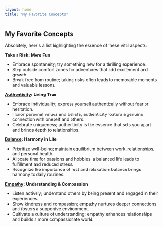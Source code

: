 ```yaml
---
layout: home
title: "My Favorite Concepts"
---
```


## My Favorite Concepts

Absolutely, here's a list highlighting the essence of these vital aspects:

**[Take a Risk](/s/wiki-myfavorite-concepts-take-risk): More Fun**
   - Embrace spontaneity; try something new for a thrilling experience.
   - Step outside comfort zones for adventures that add excitement and growth.
   - Break free from routine; taking risks often leads to memorable moments and valuable lessons.

**[Authenticity](/s/wiki-myfavorite-concepts-Authenticity): Living True**
   - Embrace individuality; express yourself authentically without fear or hesitation.
   - Honor personal values and beliefs; authenticity fosters a genuine connection with oneself and others.
   - Celebrate uniqueness; authenticity is the essence that sets you apart and brings depth to relationships.

**[Balance](/s/wiki-myfavorite-concepts-balance): Harmony in Life**
   - Prioritize well-being; maintain equilibrium between work, relationships, and personal health.
   - Allocate time for passions and hobbies; a balanced life leads to fulfillment and reduced stress.
   - Recognize the importance of rest and relaxation; balance brings harmony to daily routines.

**[Empathy](/s/wiki-myfavorite-concepts-empathy): Understanding & Compassion**
   - Listen actively; understand others by being present and engaged in their experiences.
   - Show kindness and compassion; empathy nurtures deeper connections and fosters a supportive environment.
   - Cultivate a culture of understanding; empathy enhances relationships and builds a more compassionate world.
